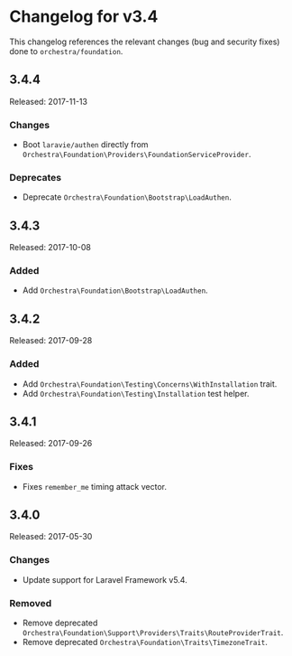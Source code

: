 # Changelog for v3.4

This changelog references the relevant changes (bug and security fixes) done to `orchestra/foundation`.

## 3.4.4

Released: 2017-11-13

### Changes

* Boot `laravie/authen` directly from `Orchestra\Foundation\Providers\FoundationServiceProvider`.

### Deprecates

* Deprecate `Orchestra\Foundation\Bootstrap\LoadAuthen`.

## 3.4.3

Released: 2017-10-08

### Added

* Add `Orchestra\Foundation\Bootstrap\LoadAuthen`.

## 3.4.2

Released: 2017-09-28

### Added

* Add `Orchestra\Foundation\Testing\Concerns\WithInstallation` trait.
* Add `Orchestra\Foundation\Testing\Installation` test helper.

## 3.4.1

Released: 2017-09-26

### Fixes

* Fixes `remember_me` timing attack vector.

## 3.4.0

Released: 2017-05-30

### Changes

* Update support for Laravel Framework v5.4.

### Removed

* Remove deprecated `Orchestra\Foundation\Support\Providers\Traits\RouteProviderTrait`.
* Remove deprecated `Orchestra\Foundation\Traits\TimezoneTrait`.
